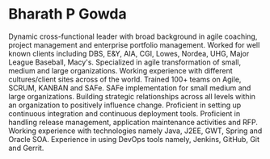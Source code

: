 # Bharath P Gowda
Dynamic cross-functional leader with broad background in agile coaching, project
management and enterprise portfolio management.
Worked for well known clients including DBS, E&Y, AIA, CGI, Lowes, Nordea,
UHG, Major League Baseball, Macy's.
Specialized in agile transformation of small, medium and large organizations.
Working experience with different cultures/client sites across of the world.
Trained 100+ teams on Agile, SCRUM, KANBAN and SAFe.
SAFe implementation for small medium and large organizations.
Building strategic relationships across all levels within an organization to positively
influence change.
Proficient in setting up continuous integration and continuous deployment tools.
Proficient in handling release management, application maintenance activities and RFP.
Working experience with technologies namely Java, J2EE, GWT, Spring and Oracle
SOA.
Experience in using DevOps tools namely, Jenkins, GitHub, Git and Gerrit.
